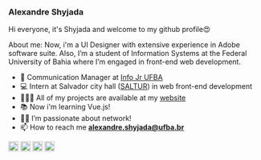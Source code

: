 ### Alexandre Shyjada 

Hi everyone, it's Shyjada and welcome to my github profile😍

About me: Now, i'm a UI Designer with extensive experience in Adobe software suite. Also, I’m a student of Information Systems at the Federal University of Bahia where I’m engaged in front-end web development.


- 💚 Communication Manager at [Info Jr UFBA](https://www.infojr.com.br/)
- 💻 Intern at Salvador city hall ([SALTUR](http://saltur.salvador.ba.gov.br/)) in web front-end development
- 👨🏽‍💻 All of my projects are available at my [website](https://www.alexshyjada.com/)
- 📚 Now i'm learning Vue.js!
- 💪🏽 I’m passionate about network!
- 📫 How to reach me **alexandre.shyjada@ufba.br**

<p align="left">
  <img src="https://cdn.worldvectorlogo.com/logos/logo-javascript.svg" alt="javascript" width="20" height="20"/>
  <img src="https://cdn.worldvectorlogo.com/logos/typescript.svg" alt="typescript"  width="20" height="20"/>
  <img src="https://cdn.worldvectorlogo.com/logos/react-2.svg" alt="html5"  width="20" height="20"/>
  <img src="https://cdn.worldvectorlogo.com/logos/vue-9.svg" alt="vue.js" width="20" height="20"/> 
</p>
